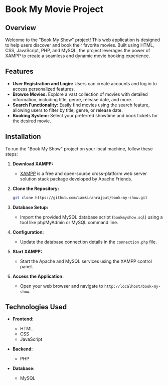 # Book My Movie Project

## Overview

Welcome to the "Book My Show" project! This web application is designed to help users discover and book their favorite movies. Built using HTML, CSS, JavaScript, PHP, and MySQL, the project leverages the power of XAMPP to create a seamless and dynamic movie booking experience.

## Features

- **User Registration and Login:** Users can create accounts and log in to access personalized features.
- **Browse Movies:** Explore a vast collection of movies with detailed information, including title, genre, release date, and more.
- **Search Functionality:** Easily find movies using the search feature, allowing users to filter by title, genre, or release date.
- **Booking System:** Select your preferred showtime and book tickets for the desired movie.

## Installation

To run the "Book My Show" project on your local machine, follow these steps:

1. **Download XAMPP:**
   - [XAMPP](https://www.apachefriends.org/index.html) is a free and open-source cross-platform web server solution stack package developed by Apache Friends.

2. **Clone the Repository:**
   ```bash
   git clone https://github.com/iamkiranrajput/book-my-show.git
   ```

3. **Database Setup:**
   - Import the provided MySQL database script (`bookmyshow.sql`) using a tool like phpMyAdmin or MySQL command line.

4. **Configuration:**
   - Update the database connection details in the `connection.php` file.

5. **Start XAMPP:**
   - Start the Apache and MySQL services using the XAMPP control panel.

6. **Access the Application:**
   - Open your web browser and navigate to `http://localhost/book-my-show`.

## Technologies Used

- **Frontend:**
  - HTML
  - CSS
  - JavaScript

- **Backend:**
  - PHP

- **Database:**
  - MySQL
